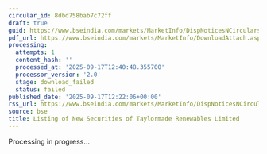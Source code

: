 ```yaml
---
circular_id: 8dbd758bab7c72ff
draft: true
guid: https://www.bseindia.com/markets/MarketInfo/DispNoticesNCirculars.aspx?Noticeid={E49E15DC-F2D3-4410-B16C-2E4EDE70F016}&noticeno=20250917-33&dt=09/17/2025&icount=33&totcount=37&flag=0
pdf_url: https://www.bseindia.com/markets/MarketInfo/DownloadAttach.aspx?id=20250917-33&attachedId=
processing:
  attempts: 1
  content_hash: ''
  processed_at: '2025-09-17T12:40:48.355700'
  processor_version: '2.0'
  stage: download_failed
  status: failed
published_date: '2025-09-17T12:22:06+00:00'
rss_url: https://www.bseindia.com/markets/MarketInfo/DispNoticesNCirculars.aspx?Noticeid={E49E15DC-F2D3-4410-B16C-2E4EDE70F016}&noticeno=20250917-33&dt=09/17/2025&icount=33&totcount=37&flag=0
source: bse
title: Listing of New Securities of Taylormade Renewables Limited
---
```


Processing in progress...